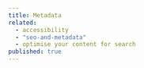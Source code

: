 ```yaml
---
title: Metadata
related: 
  - accessibility
  - "seo-and-metadata"
  - optimise your content for search
published: true
---
```



